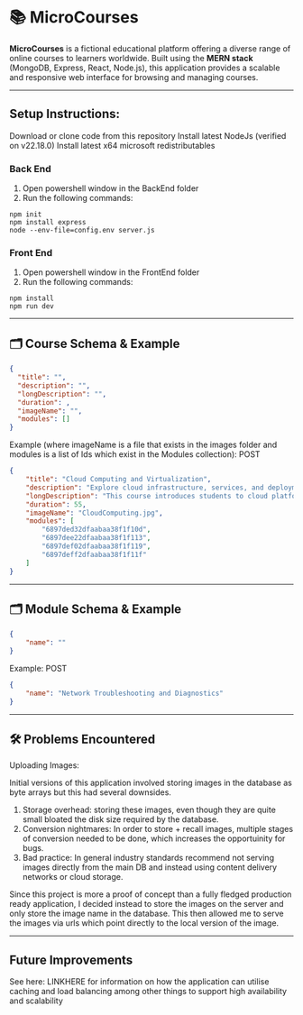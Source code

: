 # 📚 MicroCourses

**MicroCourses** is a fictional educational platform offering a diverse range of online courses to learners worldwide. Built using the **MERN stack** (MongoDB, Express, React, Node.js), this application provides a scalable and responsive web interface for browsing and managing courses.

---
## Setup Instructions:

Download or clone code from this repository
Install latest NodeJs (verified on v22.18.0)
Install latest x64 microsoft redistributables

### Back End

1. Open powershell window in the BackEnd folder
2. Run the following commands:
```
npm init
npm install express
node --env-file=config.env server.js
```

### Front End

1. Open powershell window in the FrontEnd folder
2. Run the following commands:
```
npm install
npm run dev
```

---
## 🗂️ Course Schema & Example

```json
{
  "title": "",
  "description": "",
  "longDescription": "",
  "duration": ,
  "imageName": "",
  "modules": []
}
```

Example (where imageName is a file that exists in the images folder and modules is a list of Ids which exist in the Modules collection):
POST
```json
{
    "title": "Cloud Computing and Virtualization",
    "description": "Explore cloud infrastructure, services, and deployment models.",
    "longDescription": "This course introduces students to cloud platforms such as AWS and Azure, covering virtualization, containerization, and cloud architecture. Students will gain hands-on experience with cloud services and deployment strategies.",
    "duration": 55,
    "imageName": "CloudComputing.jpg",
    "modules": [
        "6897ded32dfaabaa38f1f10d",
        "6897dee22dfaabaa38f1f113",
        "6897def02dfaabaa38f1f119",
        "6897deff2dfaabaa38f1f11f"
    ]
}
```
---

## 🗂️ Module Schema & Example
```json
{
    "name": ""
}
```

Example:
POST
```json
{
    "name": "Network Troubleshooting and Diagnostics"
}
```
---
## 🛠️ Problems Encountered

Uploading Images:

Initial versions of this application involved storing images in the database as byte arrays but this had several downsides.
1. Storage overhead: storing these images, even though they are quite small bloated the disk size required by the database.
2. Conversion nightmares: In order to store + recall images, multiple stages of conversion needed to be done, which increases the opportuinity for bugs.
3. Bad practice: In general industry standards recommend not serving images directly from the main DB and instead using content delivery networks or cloud
    storage.

Since this project is more a proof of concept than a fully fledged production ready application, I decided instead to store the images on the server and only store the image name in the database. This then allowed me to serve the images via urls which point directly to the local version of the image.

---

## Future Improvements
See here: LINKHERE for information on how the application can utilise caching and load balancing among other things to support high availability and scalability
